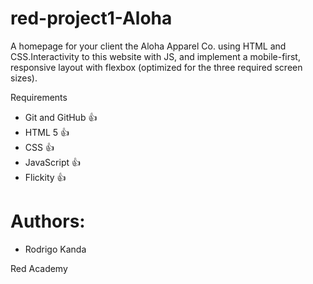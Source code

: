 # red-project1-Aloha
A homepage for your client the Aloha Apparel Co. using HTML and CSS.Interactivity to this website with JS, and implement a mobile-first, 
responsive layout with flexbox (optimized for the three required screen sizes).

Requirements
* Git and GitHub :+1:
* HTML 5 :+1:
* CSS :+1:
* JavaScript :+1:
* Flickity :+1:

# Authors:
- Rodrigo Kanda 

Red Academy
